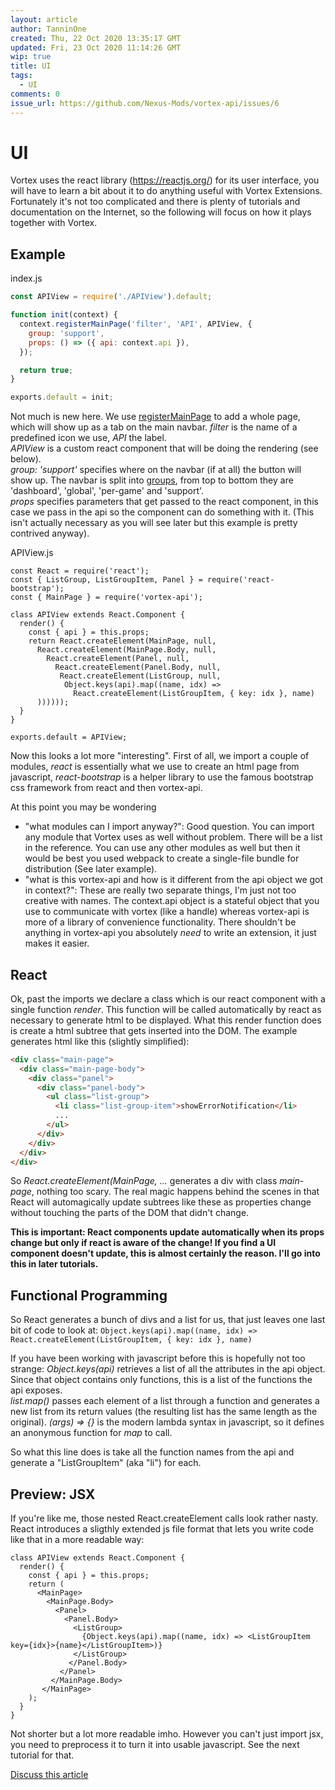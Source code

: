 ```yaml
---
layout: article
author: TanninOne
created: Thu, 22 Oct 2020 13:35:17 GMT
updated: Fri, 23 Oct 2020 11:14:26 GMT
wip: true
title: UI
tags:
  - UI
comments: 0
issue_url: https://github.com/Nexus-Mods/vortex-api/issues/6
---
```

# UI

Vortex uses the react library (https://reactjs.org/) for its user interface, you will have to learn a bit about it to do anything useful with Vortex Extensions.
Fortunately it's not too complicated and there is plenty of tutorials and documentation on the Internet, so the following will focus on how it plays together with Vortex.

## Example

index.js
```JavaScript
const APIView = require('./APIView').default;

function init(context) {
  context.registerMainPage('filter', 'API', APIView, {
    group: 'support',
    props: () => ({ api: context.api }),
  });

  return true;
}

exports.default = init;
```

Not much is new here. We use [registerMainPage](https://nexus-mods.github.io/vortex-api/api/globals.html#registermainpage) to add a whole page, which will show up as a tab on the main navbar.
_filter_ is the name of a predefined icon we use, _API_ the label.  
_APIView_ is a custom react component that will be doing the rendering (see below).  
_group: 'support'_ specifies where on the navbar (if at all) the button will show up. The navbar is split into [groups](https://nexus-mods.github.io/vortex-api/api/interfaces/imainpageoptions.html#group), from top to bottom they are 'dashboard', 'global', 'per-game' and 'support'.  
_props_ specifies parameters that get passed to the react component, in this case we pass in the api so the component can do something with it.
(This isn't actually necessary as you will see later but this example is pretty contrived anyway).

APIView.js
```
const React = require('react');
const { ListGroup, ListGroupItem, Panel } = require('react-bootstrap');
const { MainPage } = require('vortex-api');

class APIView extends React.Component {
  render() {
    const { api } = this.props;
    return React.createElement(MainPage, null,
      React.createElement(MainPage.Body, null, 
        React.createElement(Panel, null,
          React.createElement(Panel.Body, null,
           React.createElement(ListGroup, null,
            Object.keys(api).map((name, idx) =>
              React.createElement(ListGroupItem, { key: idx }, name)
      ))))));
  }
}

exports.default = APIView;
```

Now this looks a lot more "interesting".
First of all, we import a couple of modules, _react_ is essentially what we use to create an html page from javascript, _react-bootstrap_ is a helper library to use the famous bootstrap css framework from react and then vortex-api.

At this point you may be wondering
- "what modules can I import anyway?": Good question. You can import any module that Vortex uses as well without problem. There will be a list in the reference. You can use any other modules as well but then it would be best you used webpack to create a single-file bundle for distribution (See later example).
- "what is this vortex-api and how is it different from the api object we got in context?": These are really two separate things, I'm just not too creative with names. The context.api object is a stateful object that you use to communicate with vortex (like a handle) whereas vortex-api is more of a library of convenience functionality. There shouldn't be anything in vortex-api you absolutely _need_ to write an extension, it just makes it easier.

## React

Ok, past the imports we declare a class which is our react component with a single function _render_. This function will be called automatically by react as necessary to generate html to be displayed.
What this render function does is create a html subtree that gets inserted into the DOM.
The example generates html like this (slightly simplified):

```HTML
<div class="main-page">
  <div class="main-page-body">
    <div class="panel">
      <div class="panel-body">
        <ul class="list-group">
          <li class="list-group-item">showErrorNotification</li>
          ...
        </ul>
      </div>
    </div>
  </div>
</div>
```

So _React.createElement(MainPage, ..._ generates a div with class _main-page_, nothing too scary.
The real magic happens behind the scenes in that React will automagically update subtrees like these as properties change without touching the parts of the DOM that didn't change.

**This is important: React components update automatically when its props change but only if react is aware of the change! If you find a UI component doesn't update, this is almost certainly the reason. I'll go into this in later tutorials.**

## Functional Programming

So React generates a bunch of divs and a list for us, that just leaves one last bit of code to look at:
`Object.keys(api).map((name, idx) => React.createElement(ListGroupItem, { key: idx }, name)`

If you have been working with javascript before this is hopefully not too strange:
_Object.keys(api)_ retrieves a list of all the attributes in the api object. Since that object contains only functions, this is a list of the functions the api exposes.  
_list.map()_ passes each element of a list through a function and generates a new list from its return values (the resulting list has the same length as the original).
_(args) => {}_ is the modern lambda syntax in javascript, so it defines an anonymous function for _map_ to call.

So what this line does is take all the function names from the api and generate a "ListGroupItem" (aka "li") for each.

## Preview: JSX

If you're like me, those nested React.createElement calls look rather nasty. React introduces a sligthly extended js file format that lets you write code like that in a more readable way:

```JSX
class APIView extends React.Component {
  render() {
    const { api } = this.props;
    return (
      <MainPage>
        <MainPage.Body>
          <Panel>
            <Panel.Body>
              <ListGroup>
                {Object.keys(api).map((name, idx) => <ListGroupItem key={idx}>{name}</ListGroupItem>)}
              </ListGroup>
             </Panel.Body>
           </Panel>
         </MainPage.Body>
       </MainPage>
    );
  }
}
```

Not shorter but a lot more readable imho. However you can't just import jsx, you need to preprocess it to turn it into usable javascript. See the next tutorial for that.


[Discuss this article](https://github.com/Nexus-Mods/vortex-api/issues/6)
